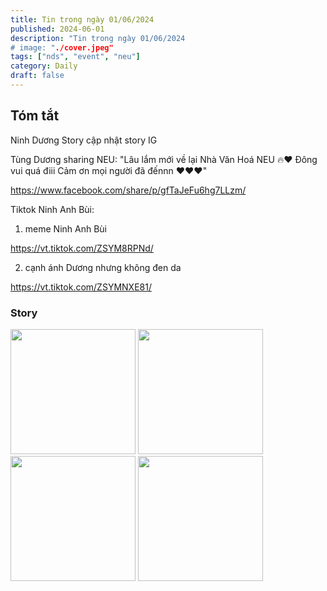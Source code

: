 ```yaml
---
title: Tin trong ngày 01/06/2024
published: 2024-06-01
description: "Tin trong ngày 01/06/2024
# image: "./cover.jpeg"
tags: ["nds", "event", "neu"]
category: Daily
draft: false
---
```


## Tóm tắt

Ninh Dương Story cập nhật story IG

Tùng Dương sharing NEU: "Lâu lắm mới về lại Nhà Văn Hoá NEU 🔥❤️ Đông vui quá điii
Cảm ơn mọi người đã đếnnn ❤️❤️❤️"

https://www.facebook.com/share/p/gfTaJeFu6hg7LLzm/


Tiktok Ninh Anh Bùi: 

1. meme Ninh Anh Bùi

https://vt.tiktok.com/ZSYM8RPNd/

2. cạnh ánh Dương nhưng không đen da 

https://vt.tiktok.com/ZSYMNXE81/



### Story 

<img width="200" src="https://github.com/ninhduongsummary/ninhduongsummary/assets/174809384/207819cd-bf07-412e-91a0-dbd84d392b5b" />


<img width="200" src="https://github.com/ninhduongsummary/ninhduongsummary/assets/174809384/79af7225-9963-4bce-be91-2f7ecc7a7582" />

<img width="200" src="https://github.com/ninhduongsummary/ninhduongsummary/assets/174809384/f17fe842-5f03-47fa-97d1-5c31cd64f0e0" />

<img width="200" src="https://github.com/ninhduongsummary/ninhduongsummary/assets/174809384/b130077c-ccda-437d-8e0e-fe824dd75210" />



